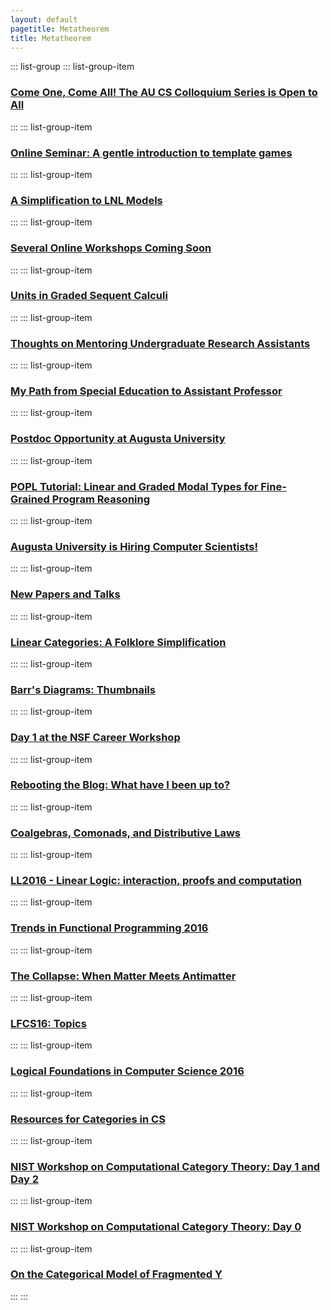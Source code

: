 ```yaml
---
layout: default
pagetitle: Metatheorem
title: Metatheorem
---
```


::: list-group
::: list-group-item
### [Come One, Come All! The AU CS Colloquium Series is Open to All](/posts/2020-08-17-Colloquium.html)
:::
::: list-group-item
### [Online Seminar: A gentle introduction to template games](/posts/2020-04-10-A-gentle-introduction-to-template-games.html)
:::
::: list-group-item
### [A Simplification to LNL Models](/posts/2020-04-02-A-Simplification-to-LNL-Models.html)
:::
::: list-group-item
### [Several Online Workshops Coming Soon](/posts/2020-04-08-Worshop-CFPs.html)
:::
::: list-group-item
### [Units in Graded Sequent Calculi](/posts/2020-03-25-Units-in-Graded-Sequent-Calculus.html)
:::
::: list-group-item
### [Thoughts on Mentoring Undergraduate Research Assistants](/posts/2019-11-05-Mentoring-Panel.html)
:::
::: list-group-item
### [My Path from Special Education to Assistant Professor](/posts/2019-08-02-Do-I-Belong-Here.html)
:::
::: list-group-item
### [Postdoc Opportunity at Augusta University](/posts/2019-07-25-Postdoc-Ad.html)
:::
::: list-group-item
### [POPL Tutorial: Linear and Graded Modal Types for Fine-Grained Program Reasoning](/posts/2018-11-08-POPL-Tutorial.html)
:::
::: list-group-item
### [Augusta University is Hiring Computer Scientists!](/posts/2018-09-19-Faculty-Search.html)
:::
::: list-group-item
### [New Papers and Talks](/posts/2018-07-29-New-Papers-and-Talks.html)
:::
::: list-group-item
### [Linear Categories: A Folklore Simplification](/posts/2018-07-24-Linear-Categories-A-Folklore-Simplification.html)
:::
::: list-group-item
### [Barr\'s Diagrams: Thumbnails](/posts/2018-07-19-Barrxy-Thumbnails.html)
:::
::: list-group-item
### [Day 1 at the NSF Career Workshop](/posts/2018-03-08-CAREER-Workshop-Day1.html)
:::
::: list-group-item
### [Rebooting the Blog: What have I been up to?](/posts/2017-11-20-Reboot-Linear-Dependent-Types.html)
:::
::: list-group-item
### [Coalgebras, Comonads, and Distributive Laws](/posts/2016-11-19-Coalgebras-Comonads-Distributive-Laws.html)
:::
::: list-group-item
### [LL2016 - Linear Logic: interaction, proofs and computation](/posts/2016-11-12-LL2016.html)
:::
::: list-group-item
### [Trends in Functional Programming 2016](/posts/2016-06-12-TFP16.html)
:::
::: list-group-item
### [The Collapse: When Matter Meets Antimatter](/posts/2016-04-23-Matter-Meets-AntiMatter.html)
:::
::: list-group-item
### [LFCS16: Topics](/posts/2016-01-06-LFCS16-Topics.html)
:::
::: list-group-item
### [Logical Foundations in Computer Science 2016](/posts/2016-01-04-LFCS16.html)
:::
::: list-group-item
### [Resources for Categories in CS](/posts/2015-12-06-Resources-CT-CS.html)
:::
::: list-group-item
### [NIST Workshop on Computational Category Theory: Day 1 and Day 2](/posts/2015-09-30-NIST-Workshop-Day1.html)
:::
::: list-group-item
### [NIST Workshop on Computational Category Theory: Day 0](/posts/2015-09-28-NIST-Workshop-Day0.html)
:::
::: list-group-item
### [On the Categorical Model of Fragmented Y](/posts/2014-12-01-CT-Model-Frag-Y.html)
:::
:::